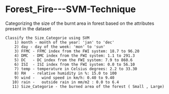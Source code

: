 # Forest_Fire---SVM-Technique
Categorizing the size of the burnt area in forest based on the attributes present in the dataset

    Classify the Size_Categorie using SVM
        1) month - month of the year: 'jan' to 'dec'
        2) day - day of the week: 'mon' to 'sun'
        3) FFMC - FFMC index from the FWI system: 18.7 to 96.20
        4) DMC	- DMC index from the FWI system: 1.1 to 291.3
        5) DC	- DC index from the FWI system: 7.9 to 860.6
        6) ISI	- ISI index from the FWI system: 0.0 to 56.10
        7) temp	- temperature in Celsius degrees: 2.2 to 33.30
        8) RH	- relative humidity in %: 15.0 to 100
        9) wind -	wind speed in km/h: 0.40 to 9.40
       10) rain -	outside rain in mm/m2 : 0.0 to 6.4
       11) Size_Categorie -	the burned area of the forest ( Small , Large)
